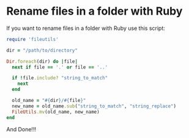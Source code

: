 # Rename files in a folder with Ruby

If you want to rename files in a folder with Ruby use this script:

```ruby
require 'fileutils'

dir = "/path/to/directory"

Dir.foreach(dir) do |file|
  next if file == '.' or file == '..'

  if !file.include? "string_to_match"
    next
  end

  old_name = "#{dir}/#{file}"
  new_name = old_name.sub("string_to_match", "string_replace")
  FileUtils.mv(old_name, new_name)
end
```

And Done!!!